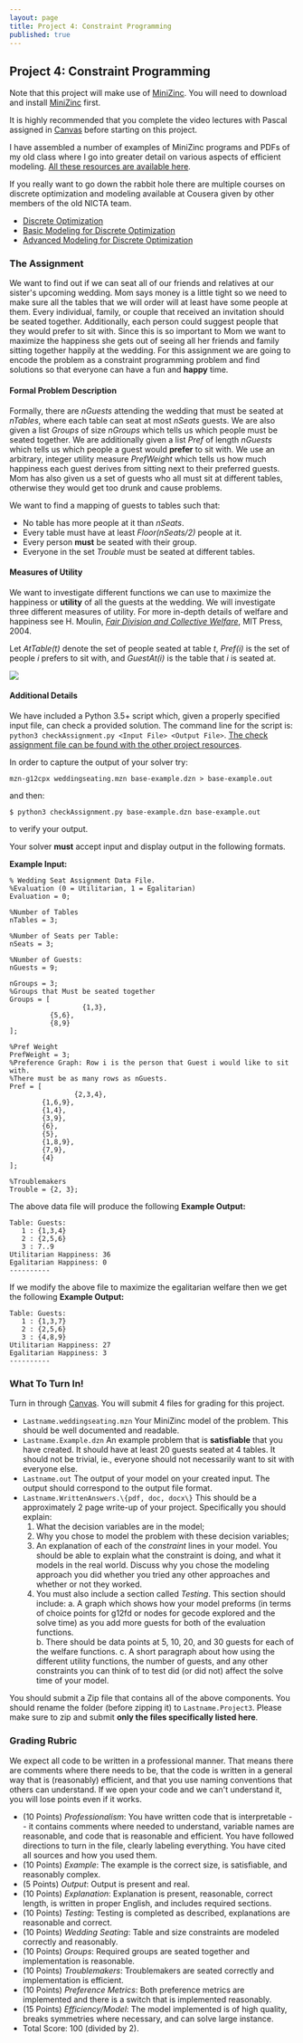 ```yaml
---
layout: page
title: Project 4: Constraint Programming
published: true
---
```


## Project 4: Constraint Programming

Note that this project will make use of [MiniZinc](https://www.minizinc.org/).  You will need to download and install [MiniZinc](https://www.minizinc.org/) first.

It is highly recommended that you complete the video lectures with Pascal assigned in [Canvas](https://tulane.instructure.com/) before starting on this project.

I have assembled a number of examples of MiniZinc programs and PDFs of my old class where I go into greater detail on various aspects of efficient modeling.  [All these resources are available here](https://drive.google.com/open?id=1vf_0VivlRM1PABX8Jyza7BQWMozTdiH1).

If you really want to go down the rabbit hole there are multiple courses on discrete optimization and modeling available at Cousera given by other members of the old NICTA team.
  * [Discrete Optimization](https://www.coursera.org/learn/discrete-optimization)
  * [Basic Modeling for Discrete Optimization](https://www.coursera.org/learn/basic-modeling)
  * [Advanced Modeling for Discrete Optimization](https://www.coursera.org/learn/advanced-modeling)

### The Assignment

We want to find out if we can seat all of our friends and relatives at our sister's upcoming wedding. Mom says money is a little tight so we need to make sure all the tables that we will order will at least have some people at them.  Every individual, family, or couple that received an invitation should be seated together.  Additionally, each person could suggest people that they would prefer to sit with.  Since this is so important to Mom we want to maximize the happiness she gets out of seeing all her friends and family sitting together happily at the wedding. For this assignment we are going to encode the problem as a constraint programming problem and find solutions so that everyone can have a fun and **happy** time.

#### Formal Problem Description

Formally, there are *nGuests* attending the wedding that must be seated at *nTables*, where each table can seat at most *nSeats* guests. We are also given a list *Groups* of size *nGroups* which tells us which people must be seated together. We are additionally given a list *Pref* of length *nGuests* which tells us which people a guest would **prefer** to sit with. We use an arbitrary, integer utility measure *PrefWeight* which tells us how much happiness each guest derives from sitting next to their preferred guests.  Mom has also given us a set of guests who all must sit at different tables, otherwise they would get too drunk and cause problems.

We want to find a mapping of guests to tables such that:
  * No table has more people at it than *nSeats*.
  * Every table must have at least *Floor(nSeats/2)*  people at it.
  * Every person **must** be seated with their group.
  * Everyone in the set *Trouble* must be seated at different tables.


#### Measures of Utility

We want to investigate different functions we can use to maximize the happiness or **utility** of all the guests at the wedding. We will investigate three different measures of utility. For more in-depth details of welfare and happiness see H. Moulin, [*Fair Division and Collective Welfare*](https://mitpress.mit.edu/books/fair-division-and-collective-welfare), MIT Press, 2004.  

Let *AtTable(t)* denote the set of people seated at table *t*, *Pref(i)* is the set of people *i* prefers to sit with, and *GuestAt(i)* is the table that *i* is seated at.

<img src="./pg3_objectives.png">

#### Additional Details

We have included a Python 3.5+ script which, given a properly specified input file, can check a provided
solution.  The command line for the script is: `python3 checkAssignment.py <Input File> <Output File>`.  [The check assignment file can be found with the other project resources](https://drive.google.com/open?id=1vf_0VivlRM1PABX8Jyza7BQWMozTdiH1).

In order to capture the output of your solver try:

```mzn-g12cpx weddingseating.mzn base-example.dzn > base-example.out```

and then:

```$ python3 checkAssignment.py base-example.dzn base-example.out```

to verify your output.

Your solver **must** accept input and display output in the following formats.

**Example Input:**
```
% Wedding Seat Assignment Data File.
%Evaluation (0 = Utilitarian, 1 = Egalitarian)
Evaluation = 0;

%Number of Tables
nTables = 3;

%Number of Seats per Table:
nSeats = 3;

%Number of Guests:
nGuests = 9;

nGroups = 3;
%Groups that Must be seated together
Groups = [
		          {1,3},
          {5,6},
          {8,9}
];

%Pref Weight
PrefWeight = 3;
%Preference Graph: Row i is the person that Guest i would like to sit with.
%There must be as many rows as nGuests.
Pref = [
		        {2,3,4},
        {1,6,9},
        {1,4},
        {3,9},
        {6},
        {5},
        {1,8,9},
        {7,9},
        {4}
];
        
%Troublemakers
Trouble = {2, 3};
```

The above data file will produce the following **Example Output:**

```
Table: Guests: 
   1 : {1,3,4}
   2 : {2,5,6}
   3 : 7..9
Utilitarian Happiness: 36
Egalitarian Happiness: 0
----------
```

If we modify the above file to maximize the egalitarian welfare then we get the following **Example Output:**

```
Table: Guests: 
   1 : {1,3,7}
   2 : {2,5,6}
   3 : {4,8,9}
Utilitarian Happiness: 27
Egalitarian Happiness: 3
----------
```

### What To Turn In!

Turn in through [Canvas](https://tulane.instructure.com/).  You will submit 4 files for grading for this project.
  * `Lastname.weddingseating.mzn` Your MiniZinc model of the problem.  This should be well documented and readable.
  * `Lastname.Example.dzn` An example problem that is **satisfiable** that you have created. It should have at least 20 guests seated at 4 tables.  It should not be trivial, ie., everyone  should not necessarily want to sit with everyone else.
  * `Lastname.out` The output of your model on your created input.  The output should correspond to the output file format.
  * `Lastname.WrittenAnswers.\{pdf, doc, docx\}` This should be a approximately 2 page write-up of your project.  Specifically you should explain: 
    1. What the decision variables are in the model;
    2. Why you chose to model the problem with these decision variables;
    3. An explanation of each of the *constraint* lines in your model. You should be able to explain what the constraint is doing, and what it models in the real world.  Discuss why you chose the modeling approach you did whether you tried any other approaches and whether or not they worked.
    4. You must also include a section called *Testing*.  This section should include:
      a. A graph which shows how your model preforms (in terms of choice points for g12fd or nodes for gecode explored and the solve time) as you add more guests for both of the evaluation functions.  
      b. There should be data points at 5, 10, 20, and 30 guests for each of the welfare functions. 
      c. A short paragraph about how using the different utility functions, the number of guests, and any other constraints you can think of to test did (or did not) affect the solve time of your model.

You should submit a Zip file that contains all of the above components. You should rename the folder (before zipping it) to `Lastname.Project3`. Please make sure to zip and submit **only the files specifically listed here**.

### Grading Rubric

We expect all code to be written in a professional manner. That means there are comments where there needs to be, that the code is written in a general way that is (reasonably) efficient, and that you use naming conventions that others can understand.  If we open your code and we can't understand it, you will lose points even if it works.

* (10 Points) *Professionalism*: You have written code that is interpretable -- it contains comments where needed to understand, variable names are reasonable, and code that is reasonable and efficient.  You have followed directions to turn in the file, clearly labeling everything.  You have cited all sources and how you used them.
* (10 Points) *Example*: The example is the correct size, is satisfiable, and reasonably complex.
* (5 Points) *Output*: Output is present and real.
* (10 Points) *Explanation*: Explanation is present, reasonable, correct length, is written in proper English, and includes required sections.
* (10 Points) *Testing*: Testing is completed as described, explanations are reasonable and correct.
* (10 Points) *Wedding Seating*: Table and size constraints are modeled correctly and reasonably.
* (10 Points) *Groups*: Required groups are seated together and implementation is reasonable.
* (10 Points) *Troublemakers*: Troublemakers are seated correctly and implementation is efficient.
* (10 Points) *Preference Metrics*: Both preference metrics are implemented and there is a switch that is implemented reasonably.
* (15 Points) *Efficiency/Model*: The model implemented is of high quality, breaks symmetries where necessary, and can solve large instance.
* Total Score: 100 (divided by 2).